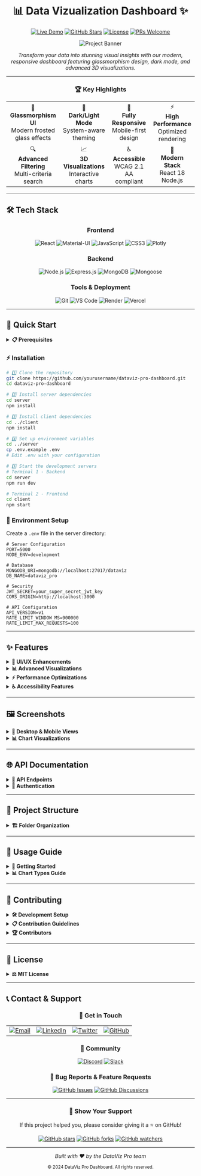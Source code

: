 <div align="center">

# 📊 **Data Vizualization Dashboard** ✨

[![Live Demo](https://img.shields.io/badge/🚀_Live_Demo-Visit_Now-2ea44f?style=for-the-badge)](https://your-demo-link.com)
[![GitHub Stars](https://img.shields.io/github/stars/yourusername/dataviz-pro?style=for-the-badge&logo=github&color=yellow)](https://github.com/yourusername/dataviz-pro/stargazers)
[![License](https://img.shields.io/badge/License-MIT-blue.svg?style=for-the-badge)](https://opensource.org/licenses/MIT)
[![PRs Welcome](https://img.shields.io/badge/PRs-welcome-brightgreen.svg?style=for-the-badge)](http://makeapullrequest.com)

![Project Banner](https://via.placeholder.com/1200x400/667eea/ffffff?text=DataVizProDashboard)

_Transform your data into stunning visual insights with our modern, responsive dashboard featuring glassmorphism design, dark mode, and advanced 3D visualizations._

---

### 🏆 **Key Highlights**

<table>
<tr>
<td align="center">🎨<br><b>Glassmorphism UI</b><br>Modern frosted glass effects</td>
<td align="center">🌙<br><b>Dark/Light Mode</b><br>System-aware theming</td>
<td align="center">📱<br><b>Fully Responsive</b><br>Mobile-first design</td>
<td align="center">⚡<br><b>High Performance</b><br>Optimized rendering</td>
</tr>
<tr>
<td align="center">🔍<br><b>Advanced Filtering</b><br>Multi-criteria search</td>
<td align="center">📈<br><b>3D Visualizations</b><br>Interactive charts</td>
<td align="center">♿<br><b>Accessible</b><br>WCAG 2.1 AA compliant</td>
<td align="center">🚀<br><b>Modern Stack</b><br>React 18  Node.js</td>
</tr>
</table>

</div>

---

## 🛠️ **Tech Stack**

<div align="center">

### **Frontend**

![React](https://img.shields.io/badge/React-20232A?style=for-the-badge&logo=react&logoColor=61DAFB)
![Material-UI](https://img.shields.io/badge/Material--UI-0081CB?style=for-the-badge&logo=material-ui&logoColor=white)
![JavaScript](https://img.shields.io/badge/JavaScript-F7DF1E?style=for-the-badge&logo=javascript&logoColor=black)
![CSS3](https://img.shields.io/badge/CSS3-1572B6?style=for-the-badge&logo=css3&logoColor=white)
![Plotly](https://img.shields.io/badge/Plotly-3F4F75?style=for-the-badge&logo=plotly&logoColor=white)

### **Backend**

![Node.js](https://img.shields.io/badge/Node.js-43853D?style=for-the-badge&logo=node.js&logoColor=white)
![Express.js](https://img.shields.io/badge/Express.js-404D59?style=for-the-badge&logo=express&logoColor=white)
![MongoDB](https://img.shields.io/badge/MongoDB-4EA94B?style=for-the-badge&logo=mongodb&logoColor=white)
![Mongoose](https://img.shields.io/badge/Mongoose-880000?style=for-the-badge&logo=mongoose&logoColor=white)

### **Tools & Deployment**

![Git](https://img.shields.io/badge/Git-F05032?style=for-the-badge&logo=git&logoColor=white)
![VS Code](https://img.shields.io/badge/VS_Code-007ACC?style=for-the-badge&logo=visual-studio-code&logoColor=white)
![Render](https://img.shields.io/badge/Render-46E3B7?style=for-the-badge&logo=render&logoColor=white)
![Vercel](https://img.shields.io/badge/Vercel-000000?style=for-the-badge&logo=vercel&logoColor=white)

</div>

---

## 🚀 **Quick Start**

<details>
<summary><b>📋 Prerequisites</b></summary>

Make sure you have the following installed:

- **Node.js** (v14.0.0 or higher)
- **npm** (v6.0.0 or higher) or **yarn**
- **MongoDB** (v4.0.0 or higher)
- **Git**

</details>

### **⚡ Installation**

```bash
# 1️⃣ Clone the repository
git clone https://github.com/yourusername/dataviz-pro-dashboard.git
cd dataviz-pro-dashboard

# 2️⃣ Install server dependencies
cd server
npm install

# 3️⃣ Install client dependencies
cd ../client
npm install

# 4️⃣ Set up environment variables
cd ../server
cp .env.example .env
# Edit .env with your configuration

# 5️⃣ Start the development servers
# Terminal 1 - Backend
cd server
npm run dev

# Terminal 2 - Frontend
cd client
npm start
```

### **🔧 Environment Setup**

Create a `.env` file in the server directory:

```env
# Server Configuration
PORT=5000
NODE_ENV=development

# Database
MONGODB_URI=mongodb://localhost:27017/dataviz
DB_NAME=dataviz_pro

# Security
JWT_SECRET=your_super_secret_jwt_key
CORS_ORIGIN=http://localhost:3000

# API Configuration
API_VERSION=v1
RATE_LIMIT_WINDOW_MS=900000
RATE_LIMIT_MAX_REQUESTS=100
```

---

## ✨ **Features**

<details>
<summary><b>🎨 UI/UX Enhancements</b></summary>

### **Modern Design System**

- ✅ **Glassmorphism Effects** - Frosted glass aesthetics with backdrop-filter blur
- ✅ **Dark/Light Mode** - System-aware theme switching with smooth transitions
- ✅ **Animated Backgrounds** - Dynamic gradient backgrounds with floating particles
- ✅ **Modern Typography** - Inter font family with improved readability
- ✅ **Responsive Design** - Mobile-first approach with fluid breakpoints

### **Interactive Components**

- ✅ **Statistics Cards** - Real-time metrics with glassmorphism effects
- ✅ **Advanced Filtering** - Multi-criteria search with visual feedback
- ✅ **Data Table** - Sortable, searchable table with pagination
- ✅ **Loading States** - Skeleton screens and smooth transitions
- ✅ **Error Handling** - Graceful error states with retry options

</details>

<details>
<summary><b>📊 Advanced Visualizations</b></summary>

### **Chart Types**

- 📈 **3D Scatter Plots** - Interactive intensity/likelihood/relevance correlation
- 🔥 **Heatmaps** - Sector vs Region intensity mapping
- 🍩 **Enhanced Donut Charts** - Sector distribution with center annotations
- 📊 **Bar Charts** - Responsive intensity visualization by year
- 📉 **Line Charts** - Trend analysis with smooth curves

### **Visualization Features**

- ✅ **Interactive Tooltips** - Rich hover information with formatting
- ✅ **Zoom & Pan** - Navigate through large datasets
- ✅ **Export Options** - Download charts as PNG/SVG/PDF
- ✅ **Real-time Updates** - Live data synchronization
- ✅ **Theme Integration** - Charts adapt to dark/light mode

</details>

<details>
<summary><b>⚡ Performance Optimizations</b></summary>

### **Frontend Performance**

- ⚡ **Component Memoization** - Optimized re-renders with React.memo
- ⚡ **Lazy Loading** - Code splitting for faster initial load
- ⚡ **Efficient State Management** - Consolidated filter state
- ⚡ **Debounced Search** - Optimized search performance
- ⚡ **Virtual Scrolling** - Handle large datasets efficiently

### **Backend Performance**

- ⚡ **Database Indexing** - Optimized MongoDB queries
- ⚡ **Response Caching** - Redis integration for faster responses
- ⚡ **API Rate Limiting** - Prevent abuse and ensure stability
- ⚡ **Compression** - Gzip compression for smaller payloads
- ⚡ **Error Logging** - Comprehensive error tracking

</details>

<details>
<summary><b>♿ Accessibility Features</b></summary>

### **WCAG 2.1 AA Compliance**

- ✅ **Keyboard Navigation** - Full keyboard accessibility
- ✅ **Screen Reader Support** - Semantic HTML and ARIA labels
- ✅ **Color Contrast** - High contrast ratios for readability
- ✅ **Focus Management** - Visible focus indicators
- ✅ **Reduced Motion** - Respects user motion preferences

</details>

---

## 🖼️ **Screenshots**

<details>
<summary><b>📱 Desktop & Mobile Views</b></summary>

### **Desktop Dashboard**

![Desktop Dashboard](https://via.placeholder.com/1200x700/667eea/ffffff?text=DesktopDashboardView)

### **Mobile Responsive**

<div align="center">
<img src="https://via.placeholder.com/300x600/667eea/ffffff?text=MobileView" alt="Mobile View" width="300">
</div>

### **Dark Mode**

![Dark Mode](https://via.placeholder.com/1200x700/1a1a2e/ffffff?text=DarkModeDashboard)

</details>

<details>
<summary><b>📊 Chart Visualizations</b></summary>

### **3D Scatter Plot**

![3D Scatter Plot](https://via.placeholder.com/800x500/667eea/ffffff?text=3DScatterPlot)

### **Interactive Heatmap**

![Heatmap](https://via.placeholder.com/800x500/a78bfa/ffffff?text=InteractiveHeatmap)

### **Statistics Cards**

![Stats Cards](https://via.placeholder.com/800x300/34d399/ffffff?text=StatisticsCardswithGlassmorphism)

</details>

---

## 🌐 **API Documentation**

<details>
<summary><b>📡 API Endpoints</b></summary>

### **Base URL**

```
https://your-api-domain.com/api/v1
```

### **Data Endpoints**

#### **GET /data**

Retrieve all data entries with optional filtering.

```javascript
// Request
GET /api/v1/data?sector=Energy&region=Asia&limit=100&page=1

// Response
{
  "success": true,
  "data": [
    {
      "_id": "507f1f77bcf86cd799439011",
      "title": "Energy Market Analysis",
      "sector": "Energy",
      "region": "Asia",
      "country": "India",
      "intensity": 4,
      "likelihood": 3,
      "relevance": 5,
      "published": "2024-01-15T10:30:00Z",
      "source": "Reuters",
      "url": "https://example.com/article"
    }
  ],
  "pagination": {
    "currentPage": 1,
    "totalPages": 10,
    "totalItems": 1000,
    "hasNext": true,
    "hasPrev": false
  }
}
```

#### **GET /data/stats**

Get aggregated statistics for dashboard metrics.

```javascript
// Response
{
  "success": true,
  "stats": {
    "totalRecords": 1000,
    "avgIntensity": 3.2,
    "avgLikelihood": 2.8,
    "avgRelevance": 3.5,
    "sectorDistribution": {
      "Energy": 250,
      "Technology": 200,
      "Healthcare": 150
    }
  }
}
```

### **Error Responses**

```javascript
{
  "success": false,
  "error": {
    "code": "VALIDATION_ERROR",
    "message": "Invalid sector parameter",
    "details": {
      "field": "sector",
      "value": "invalid_sector",
      "allowedValues": ["Energy", "Technology", "Healthcare"]
    }
  }
}
```

</details>

<details>
<summary><b>🔐 Authentication</b></summary>

### **API Key Authentication**

Include your API key in the request headers:

```javascript
headers: {
  'Authorization': 'Bearer YOUR_API_KEY',
  'Content-Type': 'application/json'
}
```

### **Rate Limiting**

- **Limit**: 100 requests per 15 minutes per IP
- **Headers**: Rate limit info included in response headers

</details>

---

## 📁 **Project Structure**

<details>
<summary><b>🏗️ Folder Organization</b></summary>

```
📦 dataviz-pro-dashboard/
├── 📁 client/                          # Frontend React Application
│   ├── 📁 public/
│   │   ├── 📄 index.html
│   │   ├── 📄 manifest.json
│   │   └── 📁 icons/
│   ├── 📁 src/
│   │   ├── 📁 components/              # Reusable UI Components
│   │   │   ├── 📄 Dashboard.js         # Main dashboard component
│   │   │   ├── 📄 StatsCard.js         # Statistics display cards
│   │   │   ├── 📄 LoadingSpinner.js    # Loading states
│   │   │   ├── 📄 FilterPanel.js       # Advanced filtering
│   │   │   ├── 📄 ChartContainer.js    # Chart wrapper
│   │   │   ├── 📄 DataTable.js         # Data table with features
│   │   │   └── 📄 AdvancedCharts.js    # 3D visualizations
│   │   ├── 📁 styles/                  # CSS Stylesheets
│   │   │   ├── 📄 Dashboard.css        # Main dashboard styles
│   │   │   ├── 📄 globals.css          # Global styles
│   │   │   └── 📄 themes.css           # Theme configurations
│   │   ├── 📁 utils/                   # Utility functions
│   │   │   ├── 📄 api.js               # API client
│   │   │   ├── 📄 helpers.js           # Helper functions
│   │   │   └── 📄 constants.js         # App constants
│   │   ├── 📁 hooks/                   # Custom React hooks
│   │   │   ├── 📄 useTheme.js          # Theme management
│   │   │   ├── 📄 useApi.js            # API calls
│   │   │   └── 📄 useLocalStorage.js   # Local storage
│   │   ├── 📄 App.js                   # Main App component
│   │   ├── 📄 App.css                  # App styles
│   │   └── 📄 index.js                 # Entry point
│   ├── 📄 package.json                 # Dependencies & scripts
│   └── 📄 .env.example                 # Environment variables template
├── 📁 server/                          # Backend Node.js Application
│   ├── 📁 controllers/                 # Route controllers
│   │   ├── 📄 dataController.js        # Data operations
│   │   ├── 📄 statsController.js       # Statistics operations
│   │   └── 📄 authController.js        # Authentication
│   ├── 📁 models/                      # Database models
│   │   ├── 📄 Data.js                  # Data model schema
│   │   └── 📄 User.js                  # User model schema
│   ├── 📁 routes/                      # API routes
│   │   ├── 📄 dataRoutes.js            # Data endpoints
│   │   ├── 📄 statsRoutes.js           # Statistics endpoints
│   │   └── 📄 authRoutes.js            # Auth endpoints
│   ├── 📁 middleware/                  # Custom middleware
│   │   ├── 📄 auth.js                  # Authentication middleware
│   │   ├── 📄 errorHandler.js          # Error handling
│   │   ├── 📄 logger.js                # Request logging
│   │   └── 📄 rateLimiter.js           # Rate limiting
│   ├── 📁 config/                      # Configuration files
│   │   ├── 📄 database.js              # Database connection
│   │   ├── 📄 cors.js                  # CORS configuration
│   │   └── 📄 environment.js           # Environment setup
│   ├── 📁 utils/                       # Utility functions
│   │   ├── 📄 validation.js            # Input validation
│   │   ├── 📄 helpers.js               # Helper functions
│   │   └── 📄 constants.js             # Server constants
│   ├── 📄 app.js                       # Express app setup
│   ├── 📄 server.js                    # Server entry point
│   ├── 📄 package.json                 # Dependencies & scripts
│   └── 📄 .env.example                 # Environment variables template
├── 📁 docs/                            # Documentation
│   ├── 📄 API.md                       # API documentation
│   ├── 📄 DEPLOYMENT.md                # Deployment guide
│   └── 📄 CONTRIBUTING.md              # Contribution guidelines
├── 📄 README.md                        # This file
├── 📄 FRONTEND_IMPROVEMENTS.md         # Frontend enhancement docs
├── 📄 LICENSE                          # MIT License
├── 📄 .gitignore                       # Git ignore rules
└── 📄 docker-compose.yml               # Docker configuration
```

</details>

---

## 🎯 **Usage Guide**

<details>
<summary><b>🚀 Getting Started</b></summary>

### **1. Dashboard Overview**

After starting the application, you'll see the main dashboard with:

- **Statistics Cards**: Key metrics at the top
- **Filter Panel**: Left sidebar for data filtering
- **Charts Section**: Various visualizations
- **Data Table**: Detailed data view at the bottom

### **2. Using Filters**

1. **Open Filter Panel**: Click on any filter dropdown
2. **Select Criteria**: Choose from available options
3. **Apply Filters**: Data updates automatically
4. **Clear Filters**: Use the clear button to reset

### **3. Interacting with Charts**

- **Hover**: View detailed tooltips
- **Zoom**: Use mouse wheel on 3D charts
- **Pan**: Click and drag to navigate
- **Toggle**: Click legend items to show/hide data

### **4. Theme Switching**

- **Auto Mode**: Follows system preference
- **Manual Toggle**: Use the theme switch in the navbar
- **Persistence**: Theme preference is saved locally

</details>

<details>
<summary><b>📊 Chart Types Guide</b></summary>

### **Bar Chart - Intensity by Year**

Shows intensity values grouped by publication year.

- **Use Case**: Trend analysis over time
- **Interactions**: Hover for exact values
- **Filtering**: Responsive to all filters

### **3D Scatter Plot - Multi-dimensional Analysis**

Displays intensity, likelihood, and relevance correlation.

- **Use Case**: Complex relationship analysis
- **Interactions**: Rotate, zoom, and hover
- **Color Coding**: By relevance values

### **Heatmap - Sector vs Region**

Shows intensity distribution across sectors and regions.

- **Use Case**: Geographic and sector analysis
- **Color Scale**: Darker = higher intensity
- **Interactions**: Hover for exact values

### **Donut Chart - Sector Distribution**

Displays the proportion of records by sector.

- **Use Case**: Distribution analysis
- **Center Annotation**: Total record count
- **Interactions**: Click to filter by sector

</details>

---

## 🤝 **Contributing**

<details>
<summary><b>🛠️ Development Setup</b></summary>

### **Prerequisites for Contributors**

- Node.js (v14)
- MongoDB (v4)
- Git
- Code editor (VS Code recommended)

### **Development Workflow**

```bash
# 1. Fork the repository
# 2. Clone your fork
git clone https://github.com/YOUR_USERNAME/dataviz-pro-dashboard.git

# 3. Create a feature branch
git checkout -b feature/amazing-feature

# 4. Install dependencies
npm run install:all

# 5. Start development servers
npm run dev

# 6. Make your changes
# 7. Run tests
npm run test

# 8. Commit your changes
git commit -m "Add amazing feature"

# 9. Push to your fork
git push origin feature/amazing-feature

# 10. Create a Pull Request
```

</details>

<details>
<summary><b>📋 Contribution Guidelines</b></summary>

### **Code Standards**

- ✅ Follow ESLint configuration
- ✅ Use Prettier for formatting
- ✅ Write meaningful commit messages
- ✅ Add JSDoc comments for functions
- ✅ Include unit tests for new features

### **Pull Request Process**

1. **Update Documentation**: Include relevant docs updates
2. **Add Tests**: Ensure new features have test coverage
3. **Check Performance**: No significant performance regression
4. **Update Changelog**: Add entry for your changes
5. **Request Review**: Tag maintainers for review

### **Issue Reporting**

When reporting issues, please include:

- **Environment**: OS, Node.js version, browser
- **Steps to Reproduce**: Detailed reproduction steps
- **Expected Behavior**: What should happen
- **Actual Behavior**: What actually happens
- **Screenshots**: If applicable

</details>

<details>
<summary><b>🏆 Contributors</b></summary>

<div align="center">

### **🌟 Hall of Fame**

Thanks to all the amazing contributors who made this project possible!

<a href="https://github.com/yourusername/dataviz-pro-dashboard/graphs/contributors">
  <img src="https://contrib.rocks/image?repo=yourusername/dataviz-pro-dashboard" />
</a>

_Made with [contrib.rocks](https://contrib.rocks)._

</div>

</details>

---

## 📜 **License**

<details>
<summary><b>⚖️ MIT License</b></summary>

```
MIT License

Copyright (c) 2024 DataViz Pro Dashboard

Permission is hereby granted, free of charge, to any person obtaining a copy
of this software and associated documentation files (the "Software"), to deal
in the Software without restriction, including without limitation the rights
to use, copy, modify, merge, publish, distribute, sublicense, and/or sell
copies of the Software, and to permit persons to whom the Software is
furnished to do so, subject to the following conditions:

The above copyright notice and this permission notice shall be included in all
copies or substantial portions of the Software.

THE SOFTWARE IS PROVIDED "AS IS", WITHOUT WARRANTY OF ANY KIND, EXPRESS OR
IMPLIED, INCLUDING BUT NOT LIMITED TO THE WARRANTIES OF MERCHANTABILITY,
FITNESS FOR A PARTICULAR PURPOSE AND NONINFRINGEMENT. IN NO EVENT SHALL THE
AUTHORS OR COPYRIGHT HOLDERS BE LIABLE FOR ANY CLAIM, DAMAGES OR OTHER
LIABILITY, WHETHER IN AN ACTION OF CONTRACT, TORT OR OTHERWISE, ARISING FROM,
OUT OF OR IN CONNECTION WITH THE SOFTWARE OR THE USE OR OTHER DEALINGS IN THE
SOFTWARE.
```

</details>

---

## 📞 **Contact & Support**

<div align="center">

### **🤝 Get in Touch**

<table>
<tr>
<td align="center">
<a href="mailto:your.email@example.com">
<img src="https://img.shields.io/badge/Email-D14836?style=for-the-badge&logo=gmail&logoColor=white" alt="Email"/>
</a>
</td>
<td align="center">
<a href="https://linkedin.com/in/yourprofile">
<img src="https://img.shields.io/badge/LinkedIn-0077B5?style=for-the-badge&logo=linkedin&logoColor=white" alt="LinkedIn"/>
</a>
</td>
<td align="center">
<a href="https://twitter.com/yourhandle">
<img src="https://img.shields.io/badge/Twitter-1DA1F2?style=for-the-badge&logo=twitter&logoColor=white" alt="Twitter"/>
</a>
</td>
<td align="center">
<a href="https://github.com/yourusername">
<img src="https://img.shields.io/badge/GitHub-100000?style=for-the-badge&logo=github&logoColor=white" alt="GitHub"/>
</a>
</td>
</tr>
</table>

### **💬 Community**

[![Discord](https://img.shields.io/badge/Discord-7289DA?style=for-the-badge&logo=discord&logoColor=white)](https://discord.gg/your-server)
[![Slack](https://img.shields.io/badge/Slack-4A154B?style=for-the-badge&logo=slack&logoColor=white)](https://your-workspace.slack.com)

### **🐛 Bug Reports & Feature Requests**

[![GitHub Issues](https://img.shields.io/github/issues/yourusername/dataviz-pro-dashboard?style=for-the-badge&logo=github)](https://github.com/yourusername/dataviz-pro-dashboard/issues)
[![GitHub Discussions](https://img.shields.io/badge/GitHub-Discussions-181717?style=for-the-badge&logo=github)](https://github.com/yourusername/dataviz-pro-dashboard/discussions)

</div>

---

<div align="center">

### **🌟 Show Your Support**

If this project helped you, please consider giving it a ⭐ on GitHub!

[![GitHub stars](https://img.shields.io/github/stars/yourusername/dataviz-pro-dashboard?style=social)](https://github.com/yourusername/dataviz-pro-dashboard/stargazers)
[![GitHub forks](https://img.shields.io/github/forks/yourusername/dataviz-pro-dashboard?style=social)](https://github.com/yourusername/dataviz-pro-dashboard/network/members)
[![GitHub watchers](https://img.shields.io/github/watchers/yourusername/dataviz-pro-dashboard?style=social)](https://github.com/yourusername/dataviz-pro-dashboard/watchers)

---

<p>
<i>Built with ❤️ by the DataViz Pro team</i>
</p>

<p>
<sub>© 2024 DataViz Pro Dashboard. All rights reserved.</sub>
</p>

</div>
